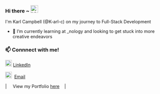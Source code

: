 ### Hi there ~ <img src="https://user-images.githubusercontent.com/1303154/88677602-1635ba80-d120-11ea-84d8-d263ba5fc3c0.gif" width="24px" alt="hi">

I'm Karl Campbell (@K-arl-c) on my journey to Full-Stack Development
- 🌱 I’m currently learning at _nology and looking to get stuck into more creative endeavors

<h3>📫 Connnect with me!</h3>

<img src="https://cdn.jsdelivr.net/gh/dmhendricks/signature-social-icons/icons/round-flat-filled/50px/linkedin.png" width="21" height="21" alt="linkedin"> [LinkedIn](https://www.linkedin.com/in/karl-campbell-9a1477253/)

<img src="https://cdn.jsdelivr.net/gh/dmhendricks/signature-social-icons/icons/round-flat-filled/50px/mail.png" width="21" />&nbsp; [Email](mailto:karlcampbell100@gmail.com)



| &nbsp;&nbsp;&nbsp; View my Portfolio [here](https://k-arl-c.github.io/web-project/) &nbsp;&nbsp;&nbsp;|&nbsp;&nbsp;&nbsp; </sub>



<!---
K-arl-c/K-arl-c is a ✨ special ✨ repository because its `README.md` (this file) appears on your GitHub profile.
You can click the Preview link to take a look at your changes.
--->
